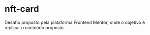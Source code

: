 # nft-card
Desafio proposto pela plataforma Frontend Mentor, onde o objetivo é replicar o conteúdo proposto
